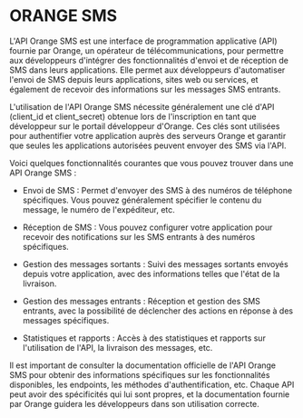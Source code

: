 # ORANGE SMS

L'API Orange SMS est une interface de programmation applicative (API) fournie par Orange, un opérateur de télécommunications, pour permettre aux développeurs d'intégrer des fonctionnalités d'envoi et de réception de SMS dans leurs applications. Elle permet aux développeurs d'automatiser l'envoi de SMS depuis leurs applications, sites web ou services, et également de recevoir des informations sur les messages SMS entrants.

L'utilisation de l'API Orange SMS nécessite généralement une clé d'API (client_id et client_secret) obtenue lors de l'inscription en tant que développeur sur le portail développeur d'Orange. Ces clés sont utilisées pour authentifier votre application auprès des serveurs Orange et garantir que seules les applications autorisées peuvent envoyer des SMS via l'API.

Voici quelques fonctionnalités courantes que vous pouvez trouver dans une API Orange SMS :

- Envoi de SMS : Permet d'envoyer des SMS à des numéros de téléphone spécifiques. Vous pouvez généralement spécifier le contenu du message, le numéro de l'expéditeur, etc.

 - Réception de SMS : Vous pouvez configurer votre application pour recevoir des notifications sur les SMS entrants à des numéros spécifiques.

 - Gestion des messages sortants : Suivi des messages sortants envoyés depuis votre application, avec des informations telles que l'état de la livraison.

 - Gestion des messages entrants : Réception et gestion des SMS entrants, avec la possibilité de déclencher des actions en réponse à des messages spécifiques.

 - Statistiques et rapports : Accès à des statistiques et rapports sur l'utilisation de l'API, la livraison des messages, etc.

 Il est important de consulter la documentation officielle de l'API Orange SMS pour obtenir des informations spécifiques sur les fonctionnalités disponibles, les endpoints, les méthodes d'authentification, etc. Chaque API peut avoir des spécificités qui lui sont propres, et la documentation fournie par Orange guidera les développeurs dans son utilisation correcte.